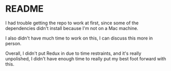 # README

I had trouble getting the repo to work at first, since some of the dependencies didn't install because I'm not on a Mac machine.

I also didn't have much time to work on this, I can discuss this more in person.

Overall, I didn't put Redux in due to time restraints, and it's really unpolished, I didn't have enough time to really put my best foot forward with this.
